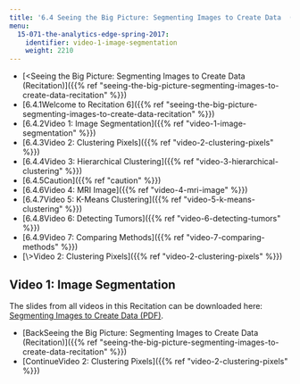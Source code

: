 ```yaml
---
title: '6.4 Seeing the Big Picture: Segmenting Images to Create Data  (Recitation)'
menu:
  15-071-the-analytics-edge-spring-2017:
    identifier: video-1-image-segmentation
    weight: 2210
---
```

*   [<Seeing the Big Picture: Segmenting Images to Create Data (Recitation)]({{% ref "seeing-the-big-picture-segmenting-images-to-create-data-recitation" %}})
*   [6.4.1Welcome to Recitation 6]({{% ref "seeing-the-big-picture-segmenting-images-to-create-data-recitation" %}})
*   [6.4.2Video 1: Image Segmentation]({{% ref "video-1-image-segmentation" %}})
*   [6.4.3Video 2: Clustering Pixels]({{% ref "video-2-clustering-pixels" %}})
*   [6.4.4Video 3: Hierarchical Clustering]({{% ref "video-3-hierarchical-clustering" %}})
*   [6.4.5Caution]({{% ref "caution" %}})
*   [6.4.6Video 4: MRI Image]({{% ref "video-4-mri-image" %}})
*   [6.4.7Video 5: K-Means Clustering]({{% ref "video-5-k-means-clustering" %}})
*   [6.4.8Video 6: Detecting Tumors]({{% ref "video-6-detecting-tumors" %}})
*   [6.4.9Video 7: Comparing Methods]({{% ref "video-7-comparing-methods" %}})
*   [\\>Video 2: Clustering Pixels]({{% ref "video-2-clustering-pixels" %}})

Video 1: Image Segmentation
---------------------------

The slides from all videos in this Recitation can be downloaded here: [Segmenting Images to Create Data (PDF)](https://open-learning-course-data.s3.amazonaws.com/15-071-the-analytics-edge-spring-2017/9258e775e0bf57ee47b6ddabe1834003_MIT15_071S17_Unit6_Recitation.pdf).

*   [BackSeeing the Big Picture: Segmenting Images to Create Data (Recitation)]({{% ref "seeing-the-big-picture-segmenting-images-to-create-data-recitation" %}})
*   [ContinueVideo 2: Clustering Pixels]({{% ref "video-2-clustering-pixels" %}})